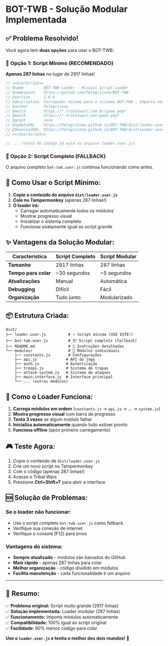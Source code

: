# BOT-TWB - Solução Modular Implementada

## ✅ Problema Resolvido!

Você agora tem **duas opções** para usar o BOT-TWB:

### 🚀 **Opção 1: Script Mínimo (RECOMENDADO)**

**Apenas 287 linhas** no lugar de 2917 linhas!

```javascript
// ==UserScript==
// @name         BOT-TWB Loader - Minimal Script Loader
// @namespace    https://github.com/Pelegriinoo/BOT-TWB
// @version      2.0.0
// @description  Carregador mínimo para o sistema BOT-TWB - Importa módulos remotamente
// @author       Pelegriinoo
// @match        https://*.tribalwars.com.br/game.php*
// @match        https://*.tribalwars.net/game.php*
// @grant        none
// @updateURL    https://Pelegriinoo.github.io/BOT-TWB/dist/loader.user.js
// @downloadURL  https://Pelegriinoo.github.io/BOT-TWB/dist/loader.user.js
// ==/UserScript==

// ... (resto do código já está no arquivo loader.user.js)
```

### 📁 **Opção 2: Script Completo (FALLBACK)**

O arquivo completo `bot-twb.user.js` continua funcionando como antes.

## 🎯 **Como Usar o Script Mínimo:**

1. **Copie o conteúdo do arquivo `dist/loader.user.js`**
2. **Cole no Tampermonkey** (apenas 287 linhas!)
3. **O loader irá:**
   - Carregar automaticamente todos os módulos
   - Mostrar progresso visual
   - Inicializar o sistema completo
   - Funcionar exatamente igual ao script grande

## ✨ **Vantagens da Solução Modular:**

| Característica | Script Completo | Script Modular |
|----------------|-----------------|----------------|
| **Tamanho** | 2917 linhas | 287 linhas |
| **Tempo para colar** | ~30 segundos | ~5 segundos |
| **Atualizações** | Manual | Automática |
| **Debugging** | Difícil | Fácil |
| **Organização** | Tudo junto | Modularizado |

## 📦 **Estrutura Criada:**

```
dist/
├── loader.user.js          # ⭐ Script mínimo (USE ESTE!)
├── bot-twb.user.js         # 📦 Script completo (fallback)
├── README.md               # 📖 Instruções detalhadas
└── modules/                # 🧩 Módulos individuais
    ├── constants.js        # Configurações
    ├── api.js             # API do jogo
    ├── auth.js            # Autenticação
    ├── troops.js          # Sistema de tropas
    ├── attack-system.js   # Sistema de ataques
    ├── main-interface.js  # Interface principal
    └── ... (outros módulos)
```

## 🔄 **Como o Loader Funciona:**

1. **Carrega módulos em ordem** (`constants.js` → `api.js` → ... → `system.js`)
2. **Mostra progresso visual** com barra de progresso
3. **Tenta 3 vezes** se algum módulo falhar
4. **Inicializa automaticamente** quando tudo estiver pronto
5. **Funciona offline** (após primeiro carregamento)

## 🎮 **Teste Agora:**

1. Copie o conteúdo de `dist/loader.user.js`
2. Crie um novo script no Tampermonkey
3. Cole o código (apenas 287 linhas!)
4. Acesse o Tribal Wars
5. Pressione **Ctrl+Shift+T** para abrir a interface

## 🆘 **Solução de Problemas:**

### Se o loader não funcionar:
- Use o script completo `bot-twb.user.js` como fallback
- Verifique sua conexão de internet
- Verifique o console (F12) para erros

### Vantagens do sistema:
- **Sempre atualizado** - módulos são baixados do GitHub
- **Mais rápido** - apenas 287 linhas para colar
- **Melhor organização** - código dividido em módulos
- **Facilita manutenção** - cada funcionalidade é um arquivo

---

## 🎉 **Resumo:**

✅ **Problema original:** Script muito grande (2917 linhas)  
✅ **Solução implementada:** Loader modular (287 linhas)  
✅ **Funcionamento:** Importa módulos automaticamente  
✅ **Compatibilidade:** 100% igual ao script original  
✅ **Facilidade:** 90% menos código para colar  

**Use o `loader.user.js` e tenha o melhor dos dois mundos!** 🚀
